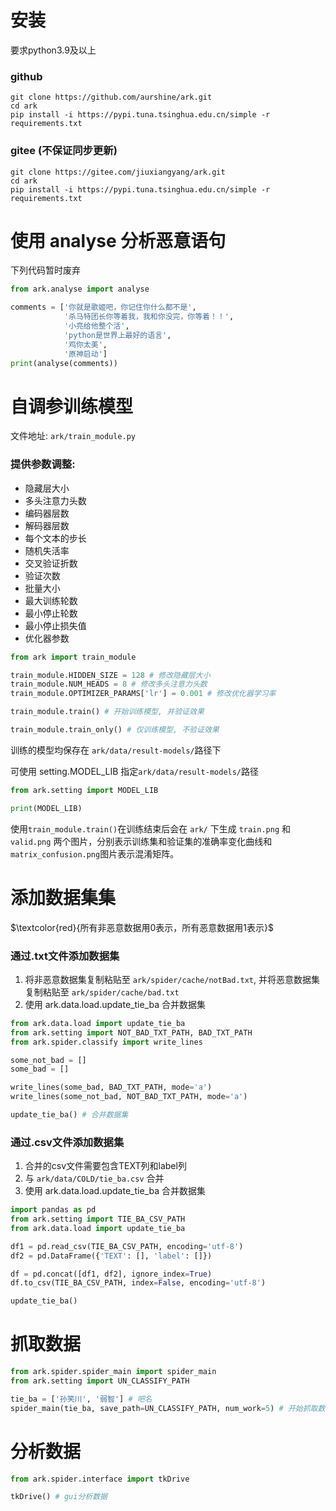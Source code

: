 # 安装

要求python3.9及以上

### github

```commandline
git clone https://github.com/aurshine/ark.git
cd ark
pip install -i https://pypi.tuna.tsinghua.edu.cn/simple -r requirements.txt
```

### gitee (不保证同步更新)

```commandline
git clone https://gitee.com/jiuxiangyang/ark.git
cd ark
pip install -i https://pypi.tuna.tsinghua.edu.cn/simple -r requirements.txt
```

# 使用 analyse 分析恶意语句

下列代码暂时废弃
```python
from ark.analyse import analyse

comments = ['你就是歌姬吧，你记住你什么都不是',
            '杀马特团长你等着我，我和你没完，你等着！！',
            '小亮给他整个活',
            'python是世界上最好的语言',
            '鸡你太美',
            '原神启动']
print(analyse(comments))
```

# 自调参训练模型

文件地址: `ark/train_module.py`

### 提供参数调整:

- 隐藏层大小
- 多头注意力头数 
- 编码器层数
- 解码器层数
- 每个文本的步长
- 随机失活率
- 交叉验证折数
- 验证次数
- 批量大小
- 最大训练轮数
- 最小停止轮数
- 最小停止损失值
- 优化器参数

```python
from ark import train_module

train_module.HIDDEN_SIZE = 128 # 修改隐藏层大小
train_module.NUM_HEADS = 8 # 修改多头注意力头数
train_module.OPTIMIZER_PARAMS['lr'] = 0.001 # 修改优化器学习率

train_module.train() # 开始训练模型, 并验证效果

train_module.train_only() # 仅训练模型, 不验证效果
```

训练的模型均保存在 `ark/data/result-models/`路径下

可使用 setting.MODEL_LIB 指定`ark/data/result-models/`路径

```python
from ark.setting import MODEL_LIB

print(MODEL_LIB)
```

使用`train_module.train()`在训练结束后会在 `ark/` 下生成 `train.png` 和 `valid.png` 两个图片，分别表示训练集和验证集的准确率变化曲线和`matrix_confusion.png`图片表示混淆矩阵。

# 添加数据集集

$\textcolor{red}{所有非恶意数据用0表示，所有恶意数据用1表示}$

### 通过.txt文件添加数据集

1. 将非恶意数据集复制粘贴至 `ark/spider/cache/notBad.txt`, 并将恶意数据集复制粘贴至 `ark/spider/cache/bad.txt`
2. 使用 ark.data.load.update_tie_ba 合并数据集

```python
from ark.data.load import update_tie_ba
from ark.setting import NOT_BAD_TXT_PATH, BAD_TXT_PATH
from ark.spider.classify import write_lines

some_not_bad = []
some_bad = []

write_lines(some_bad, BAD_TXT_PATH, mode='a')
write_lines(some_not_bad, NOT_BAD_TXT_PATH, mode='a')

update_tie_ba() # 合并数据集
```

### 通过.csv文件添加数据集

1. 合并的csv文件需要包含TEXT列和label列
2. 与 `ark/data/COLD/tie_ba.csv` 合并
3. 使用 ark.data.load.update_tie_ba 合并数据集

```python
import pandas as pd
from ark.setting import TIE_BA_CSV_PATH
from ark.data.load import update_tie_ba

df1 = pd.read_csv(TIE_BA_CSV_PATH, encoding='utf-8')
df2 = pd.DataFrame({'TEXT': [], 'label': []})

df = pd.concat([df1, df2], ignore_index=True)
df.to_csv(TIE_BA_CSV_PATH, index=False, encoding='utf-8')

update_tie_ba()
```

# 抓取数据

```python
from ark.spider.spider_main import spider_main
from ark.setting import UN_CLASSIFY_PATH

tie_ba = ['孙笑川', '弱智'] # 吧名
spider_main(tie_ba, save_path=UN_CLASSIFY_PATH, num_work=5) # 开始抓取数据
```

# 分析数据

```python
from ark.spider.interface import tkDrive

tkDrive() # gui分析数据
```